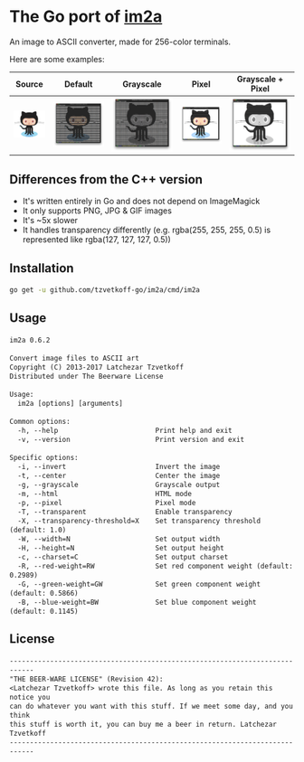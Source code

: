 # The Go port of [im2a](https://github.com/tzvetkoff/im2a)

An image to ASCII converter, made for 256-color terminals.

Here are some examples:

| Source                      | Default                      | Grayscale                    | Pixel                        | Grayscale + Pixel            |
| --------------------------- | ---------------------------- | ---------------------------- | ---------------------------- | ---------------------------- |
| ![Source](examples/oc0.png) | ![Default](examples/oc1.png) | ![Default](examples/oc2.png) | ![Default](examples/oc3.png) | ![Default](examples/oc4.png) |

## Differences from the C++ version

- It's written entirely in Go and does not depend on ImageMagick
- It only supports PNG, JPG & GIF images
- It's ~5x slower
- It handles transparency differently (e.g. rgba(255, 255, 255, 0.5) is represented like rgba(127, 127, 127, 0.5))

## Installation

``` bash
go get -u github.com/tzvetkoff-go/im2a/cmd/im2a
```

## Usage

```
im2a 0.6.2

Convert image files to ASCII art
Copyright (C) 2013-2017 Latchezar Tzvetkoff
Distributed under The Beerware License

Usage:
  im2a [options] [arguments]

Common options:
  -h, --help                        Print help and exit
  -v, --version                     Print version and exit

Specific options:
  -i, --invert                      Invert the image
  -t, --center                      Center the image
  -g, --grayscale                   Grayscale output
  -m, --html                        HTML mode
  -p, --pixel                       Pixel mode
  -T, --transparent                 Enable transparency
  -X, --transparency-threshold=X    Set transparency threshold (default: 1.0)
  -W, --width=N                     Set output width
  -H, --height=N                    Set output height
  -c, --charset=C                   Set output charset
  -R, --red-weight=RW               Set red component weight (default: 0.2989)
  -G, --green-weight=GW             Set green component weight (default: 0.5866)
  -B, --blue-weight=BW              Set blue component weight (default: 0.1145)
```

## License

```
----------------------------------------------------------------------------
"THE BEER-WARE LICENSE" (Revision 42):
<Latchezar Tzvetkoff> wrote this file. As long as you retain this notice you
can do whatever you want with this stuff. If we meet some day, and you think
this stuff is worth it, you can buy me a beer in return. Latchezar Tzvetkoff
----------------------------------------------------------------------------
```
